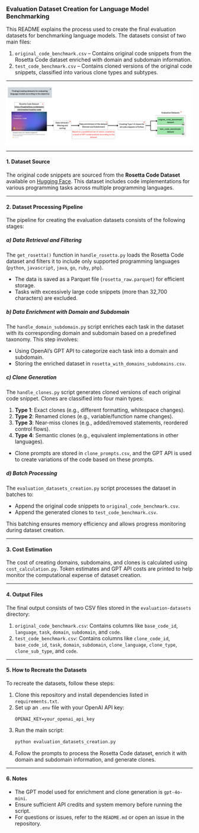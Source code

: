 ### Evaluation Dataset Creation for Language Model Benchmarking

This README explains the process used to create the final evaluation datasets for benchmarking language models. The datasets consist of two main files:
1. `original_code_benchmark.csv` – Contains original code snippets from the Rosetta Code dataset enriched with domain and subdomain information.
2. `test_code_benchmark.csv` – Contains cloned versions of the original code snippets, classified into various clone types and subtypes.

---

![Dataset Creation](../images/dataset_creation.png)

---

#### 1. Dataset Source
The original code snippets are sourced from the **Rosetta Code Dataset** available on [Hugging Face](https://huggingface.co/datasets/christopher/rosetta-code). This dataset includes code implementations for various programming tasks across multiple programming languages.

---

#### 2. Dataset Processing Pipeline
The pipeline for creating the evaluation datasets consists of the following stages:

##### a) **Data Retrieval and Filtering**
The `get_rosetta()` function in `handle_rosetta.py` loads the Rosetta Code dataset and filters it to include only supported programming languages (`python`, `javascript`, `java`, `go`, `ruby`, `php`).
- The data is saved as a Parquet file (`rosetta_raw.parquet`) for efficient storage.
- Tasks with excessively large code snippets (more than 32,700 characters) are excluded.

##### b) **Data Enrichment with Domain and Subdomain**
The `handle_domain_subdomain.py` script enriches each task in the dataset with its corresponding domain and subdomain based on a predefined taxonomy. This step involves:
- Using OpenAI’s GPT API to categorize each task into a domain and subdomain.
- Storing the enriched dataset in `rosetta_with_domains_subdomains.csv`.

##### c) **Clone Generation**
The `handle_clones.py` script generates cloned versions of each original code snippet. Clones are classified into four main types:
1. **Type 1**: Exact clones (e.g., different formatting, whitespace changes).
2. **Type 2**: Renamed clones (e.g., variable/function name changes).
3. **Type 3**: Near-miss clones (e.g., added/removed statements, reordered control flows).
4. **Type 4**: Semantic clones (e.g., equivalent implementations in other languages).

- Clone prompts are stored in `clone_prompts.csv`, and the GPT API is used to create variations of the code based on these prompts.

##### d) **Batch Processing**
The `evaluation_datasets_creation.py` script processes the dataset in batches to:
- Append the original code snippets to `original_code_benchmark.csv`.
- Append the generated clones to `test_code_benchmark.csv`.

This batching ensures memory efficiency and allows progress monitoring during dataset creation.

---

#### 3. Cost Estimation
The cost of creating domains, subdomains, and clones is calculated using `cost_calculation.py`. Token estimates and GPT API costs are printed to help monitor the computational expense of dataset creation.

---

#### 4. Output Files
The final output consists of two CSV files stored in the `evaluation-datasets` directory:
1. `original_code_benchmark.csv`: Contains columns like `base_code_id`, `language`, `task`, `domain`, `subdomain`, and `code`.
2. `test_code_benchmark.csv`: Contains columns like `clone_code_id`, `base_code_id`, `task`, `domain`, `subdomain`, `clone_language`, `clone_type`, `clone_sub_type`, and `code`.

---

#### 5. How to Recreate the Datasets
To recreate the datasets, follow these steps:
1. Clone this repository and install dependencies listed in `requirements.txt`.
2. Set up an `.env` file with your OpenAI API key:
   ```env
   OPENAI_KEY=your_openai_api_key
   ```
3. Run the main script:
   ```bash
   python evaluation_datasets_creation.py
   ```
4. Follow the prompts to process the Rosetta Code dataset, enrich it with domain and subdomain information, and generate clones.

---

#### 6. Notes
- The GPT model used for enrichment and clone generation is `gpt-4o-mini`.
- Ensure sufficient API credits and system memory before running the script.
- For questions or issues, refer to the `README.md` or open an issue in the repository.

